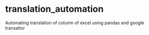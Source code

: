 # translation_automation
Automating translation of column of excel using pandas and google transaltor
